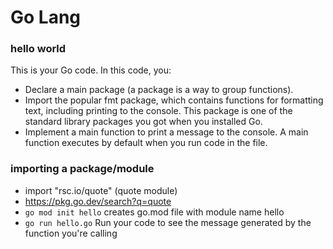 # Go Lang 

### hello world

This is your Go code. In this code, you:

- Declare a main package (a package is a way to group functions).
- Import the popular fmt package, which contains functions for formatting text, including printing to the console. This package is one of the standard library packages you got when you installed Go.
- Implement a main function to print a message to the console. A main function executes by default when you run code in the file.

### importing a package/module

- import "rsc.io/quote" (quote module)
- https://pkg.go.dev/search?q=quote
- `go mod init hello` creates go.mod file with module name hello
- `go run hello.go`  Run your code to see the message generated by the function you're calling
